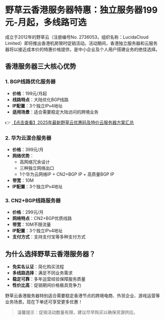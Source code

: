 # 野草云香港服务器特惠：独立服务器199元-月起，多线路可选

成立于2012年的野草云（注册编号No. 2736053，组织名称：LucidaCloud Limited）即将推出香港机房限时促销活动。活动期间，香港独立服务器和云服务器将以接近成本价的特惠价格提供，是中小企业及个人用户搭建业务的绝佳选择。

## 香港服务器三大核心优势

### 1. BGP线路优化服务器
- **价格**：199元/月起
- **线路特点**：大陆优化BGP线路
- **IP配置**：3个独立IPv4地址
- **适用场景**：适合需要稳定大陆访问的跨境业务

👉 [【点击查看】2025年最新野草云优惠码及特价云服务器方案汇总](https://bit.ly/yecaoyun)

### 2. 华为云混合服务器
- **价格**：399元/月
- **网络优势**：
  - 高网络冗余设计
  - 三种独立网络出口
  - 1个华为云网络IP + CN2+BGP IP + 高质量BGP IP
- **带宽**：10M
- **IP配置**：3个独立IPv4地址

### 3. CN2+BGP线路服务器
- **价格**：299元/月
- **网络特点**：CN2+BGP优质线路
- **带宽**：10M不限流量
- **IP配置**：3个独立IPv4地址
- **支付方式**：支持支付宝等多种支付方式

## 为什么选择野草云香港服务器？
- **免实名认证**：简化购买流程
- **多线路选择**：满足不同业务需求
- **稳定可靠**：多年运营经验保障服务质量
- **性价比高**：促销期间价格极具竞争力

野草云香港服务器特别适合需要稳定香港节点的跨境电商、外贸企业、游戏运营等业务场景。现在下单还可享受更多优惠！

> 温馨提示：促销活动数量有限，建议尽早购买以确保资源供应。
